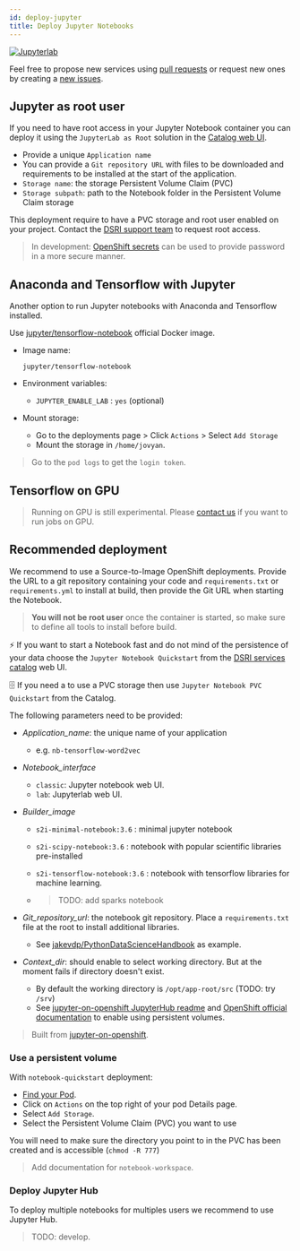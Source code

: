 ```yaml
---
id: deploy-jupyter
title: Deploy Jupyter Notebooks
---
```


[![Jupyterlab](/dsri-documentation/img/jupyter_logo.png)](https://jupyter.org/)

Feel free to propose new services using [pull requests](https://github.com/MaastrichtU-IDS/dsri-documentation/pulls) or request new ones by creating a [new issues](https://github.com/MaastrichtU-IDS/dsri-documentation/issues).

## Jupyter as root user

If you need to have root access in your Jupyter Notebook container you can deploy it using the `JupyterLab as Root` solution in the [Catalog web UI](https://app.dsri.unimaas.nl:8443/console/catalog).

* Provide a unique `Application name`
* You can provide a `Git repository URL` with files to be downloaded and requirements to be installed at the start of the application. 
* `Storage name`: the storage Persistent Volume Claim (PVC)
* `Storage subpath`: path to the Notebook folder in the Persistent Volume Claim storage

This deployment require to have a PVC storage and root user enabled on your project. Contact the [DSRI support team](mailto:dsri-support-l@maastrichtuniversity.nl) to request root access.

> In development: [OpenShift secrets](/dsri-documentation/docs/openshift-secret) can be used to provide password in a more secure manner.

## Anaconda and Tensorflow with Jupyter

Another option to run Jupyter notebooks with Anaconda and Tensorflow installed.

Use [jupyter/tensorflow-notebook](https://hub.docker.com/r/jupyter/tensorflow-notebook) official Docker image.

* Image name:

  ```shell
  jupyter/tensorflow-notebook
  ```
  
* Environment variables:

  * `JUPYTER_ENABLE_LAB` : `yes` (optional)

* Mount storage:

  * Go to the deployments page > Click `Actions` > Select `Add Storage`
  * Mount the storage in `/home/jovyan`.


> Go to the `pod logs` to get the `login token`.

## Tensorflow on GPU

> Running on GPU is still experimental. Please [contact us](mailto:dsri-support-l@maastrichtuniversity.nl) if you want to run jobs on GPU.

## Recommended deployment

We recommend to use a Source-to-Image OpenShift deployments. Provide the URL to a git repository containing your code and `requirements.txt` or `requirements.yml` to install at build, then provide the Git URL when starting the Notebook.

> **You will not be root user** once the container is started, so make sure to define all tools to install before build.

⚡ If you want to start a Notebook fast and do not mind of the persistence of your data choose the `Jupyter Notebook Quickstart` from the [DSRI services catalog](https://app.dsri.unimaas.nl:8443/console/catalog) web UI.

🗄️ If you need a to use a PVC storage then use `Jupyter Notebook PVC Quickstart` from the Catalog.

The following parameters need to be provided:

* *Application_name*: the unique name of your application
  
  * e.g. `nb-tensorflow-word2vec`
* *Notebook_interface*
  * `classic`: Jupyter notebook web UI.
  * `lab`: Jupyterlab web UI.
* *Builder_image*
  * `s2i-minimal-notebook:3.6` : minimal jupyter notebook
  
  * `s2i-scipy-notebook:3.6` : notebook with popular scientific libraries pre-installed
  
  * `s2i-tensorflow-notebook:3.6` : notebook with tensorflow libraries for machine learning.
  
  * > TODO: add sparks notebook 
* *Git_repository_url*: the notebook git repository. Place a `requirements.txt` file at the root to install additional libraries.
  
  * See [jakevdp/PythonDataScienceHandbook](https://github.com/jakevdp/PythonDataScienceHandbook) as example.
* *Context_dir*: should enable to select working directory. But at the moment fails if directory doesn't exist.
  * By default the working directory is `/opt/app-root/src` (TODO: try `/srv`)
  * See [jupyter-on-openshift JupyterHub readme](https://github.com/jupyter-on-openshift/jupyterhub-quickstart#allocating-persistent-storage-to-users) and [OpenShift official documentation](https://blog.openshift.com/jupyter-on-openshift-part-4-adding-a-persistent-workspace/) to enable using persistent volumes.

> Built from [jupyter-on-openshift](https://github.com/jupyter-on-openshift/jupyter-notebooks).


### Use a persistent volume

With `notebook-quickstart` deployment:

* [Find your Pod](https://app.dsri.unimaas.nl:8443/console/project/test-vincent/browse/pods).
* Click on `Actions` on the top right of your pod Details page.
* Select `Add Storage`.
* Select the Persistent Volume Claim (PVC) you want to use

You will need to make sure the directory you point to in the PVC has been created and is accessible (`chmod -R 777`)

> Add documentation for `notebook-workspace`.

### Deploy Jupyter Hub

To deploy multiple notebooks for multiples users we recommend to use Jupyter Hub.

> TODO: develop.
